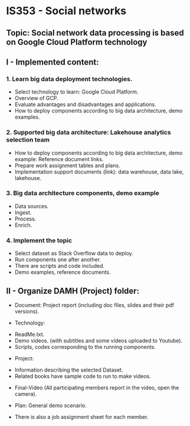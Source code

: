 # IS353 - Social networks
## Topic: Social network data processing is based on Google Cloud Platform technology

## I - Implemented content:
### 1. Learn big data deployment technologies.
+ Select technology to learn: Google Cloud Platform.
+ Overview of GCP.
+ Evaluate advantages and disadvantages and applications.
+ How to deploy components according to big data architecture, demo examples.

### 2. Supported big data architecture: Lakehouse analytics selection team
+ How to deploy components according to big data architecture, demo example: Reference document links.
+ Prepare work assignment tables and plans.
+ Implementation support documents (link): data warehouse, data lake, lakehouse.

### 3. Big data architecture components, demo example
+ Data sources.
+ Ingest.
+ Process.
+ Enrich.

### 4. Implement the topic
+ Select dataset as Stack Overflow data to deploy.
+ Run components one after another.
+ There are scripts and code included.
+ Demo examples, reference documents.



## II - Organize DAMH (Project) folder:
- Document: Project report (including doc files, slides and their pdf versions).

- Technology:
+ ReadMe.txt.
+ Demo videos. (with subtitles and some videos uploaded to Youtube).
+ Scripts, codes corresponding to the running components.

- Project:
+ Information describing the selected Dataset.
+ Related books have sample code to run to make videos.

- Final-Video (All participating members report in the video, open the camera).

- Plan: General demo scenario.
- There is also a job assignment sheet for each member.
